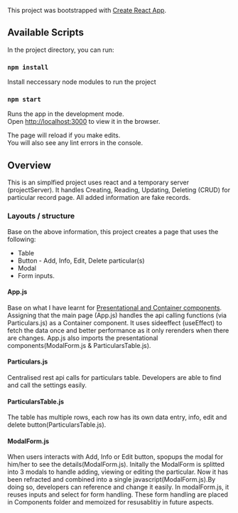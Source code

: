 This project was bootstrapped with [Create React App](https://github.com/facebook/create-react-app).

## Available Scripts

In the project directory, you can run:

### `npm install`

Install neccessary node modules to run the project

### `npm start`

Runs the app in the development mode.<br />
Open [http://localhost:3000](http://localhost:3000) to view it in the browser.

The page will reload if you make edits.<br />
You will also see any lint errors in the console.

## Overview

This is an simplfied project uses react and a temporary server (projectServer).
It handles Creating, Reading, Updating, Deleting (CRUD) for particular record page.
All added information are fake records.

### Layouts / structure

Base on the above information, this project creates a page that uses the following:

- Table
- Button - Add, Info, Edit, Delete particular(s)
- Modal
- Form inputs.

#### App.js

Base on what I have learnt for [Presentational and Container components](https://medium.com/@dan_abramov/smart-and-dumb-components-7ca2f9a7c7d0). Assigning that the main page (App.js) handles the api calling functions (via Particulars.js) as a Container component. It uses sideeffect (useEffect) to fetch the data once and better performance as it only rerenders when there are changes.
App.js also imports the presentational components(ModalForm.js & ParticularsTable.js).

#### Particulars.js

Centralised rest api calls for particulars table. Developers are able to find and call the settings easily.

#### ParticularsTable.js

The table has multiple rows, each row has its own data entry, info, edit and delete button(ParticularsTable.js).

#### ModalForm.js

When users interacts with Add, Info or Edit button, spopups the modal for him/her to see the details(ModalForm.js). Initally the ModalForm is splitted into 3 modals to handle adding, viewing or editing the particular. Now it has been refracted and combined into a single javascript(ModalForm.js).By doing so, developers can reference and change it easily. In modalForm.js, it reuses inputs and select for form handling. These form handling are placed in Components folder and memoized for resusablitiy in future aspects.
